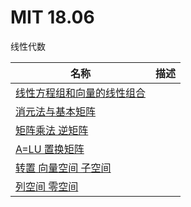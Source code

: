 # MIT 18.06

线性代数

| 名称 | 描述 |
| - | - |
| [线性方程组和向量的线性组合](Unit1.md) | |
| [消元法与基本矩阵](Unit2.md) | |
| [矩阵乘法 逆矩阵](Unit3.md) | |
| [A=LU 置换矩阵](Unit4.md) | |
| [转置 向量空间 子空间](Unit5.md) | |
| [列空间 零空间](Unit6.md) | |
